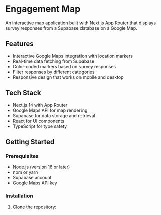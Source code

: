# Engagement Map

An interactive map application built with Next.js App Router that displays survey responses from a Supabase database on a Google Map.

## Features

- Interactive Google Maps integration with location markers
- Real-time data fetching from Supabase
- Color-coded markers based on survey responses
- Filter responses by different categories
- Responsive design that works on mobile and desktop

## Tech Stack

- Next.js 14 with App Router
- Google Maps API for map rendering
- Supabase for data storage and retrieval
- React for UI components
- TypeScript for type safety

## Getting Started

### Prerequisites

- Node.js (version 16 or later)
- npm or yarn
- Supabase account
- Google Maps API key

### Installation

1. Clone the repository:
